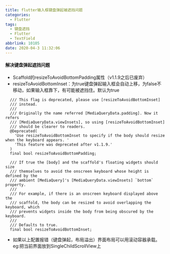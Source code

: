 ```yaml
---
title: flutter输入框键盘弹起被遮挡问题
categories:
  - Flutter
tags:
  - 键盘遮挡
  - Flutter
  - TextField
abbrlink: 10105
date: 2020-04-3 11:32:06
---
```




#### 解决键盘弹起遮挡问题

   - Scaffold的resizeToAvoidBottomPadding属性（v1.1.9之后已废弃）
   - resizeToAvoidBottomInset：为true键盘弹起输入框会自动上移，为false不移动，如果输入框靠下，有可能被遮挡住。默认为true


```
  /// This flag is deprecated, please use [resizeToAvoidBottomInset]
  /// instead.
  ///
  /// Originally the name referred [MediaQueryData.padding]. Now it refers
  /// [MediaQueryData.viewInsets], so using [resizeToAvoidBottomInset]
  /// should be clearer to readers.
  @Deprecated(
    'Use resizeToAvoidBottomInset to specify if the body should resize when the keyboard appears. '
    'This feature was deprecated after v1.1.9.'
  )
  final bool resizeToAvoidBottomPadding;

  /// If true the [body] and the scaffold's floating widgets should size
  /// themselves to avoid the onscreen keyboard whose height is defined by the
  /// ambient [MediaQuery]'s [MediaQueryData.viewInsets] `bottom` property.
  ///
  /// For example, if there is an onscreen keyboard displayed above the
  /// scaffold, the body can be resized to avoid overlapping the keyboard, which
  /// prevents widgets inside the body from being obscured by the keyboard.
  ///
  /// Defaults to true.
  final bool resizeToAvoidBottomInset;
```

- 如果以上配置报错（键盘弹起，布局溢出）界面布局可以用滚动容器承载。eg:把当前界面放到SingleChildScrollView上
